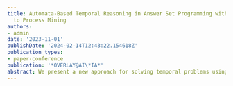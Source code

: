 ```yaml
---
title: Automata-Based Temporal Reasoning in Answer Set Programming with Application
  to Process Mining
authors:
- admin
date: '2023-11-01'
publishDate: '2024-02-14T12:43:22.154618Z'
publication_types:
- paper-conference
publication: '*OVERLAY@AI\*IA*'
abstract: We present a new approach for solving temporal problems using Answer Set Programming (ASP), which exploits the automata representation of temporal specifications. This approach is then used to solve key problems from Process Mining. The contributions of the paper are manifold. Firstly, for the Temporal Logics community, it provides a tool to perform temporal reasoning. Secondly, for the ASP community, it offers a method to intuitively handle time. Finally, for the Process Mining community, it provides both tools and methods for analyzing event logs.
---
```

